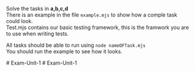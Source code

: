 Solve the tasks in **a,b,c,d**  
There is an example in the file ```example.mjs``` to show how a comple task could look.  
Test.mjs contains our basic testing framework, this is the framwork you are to use when writing tests.

All tasks should be able to run using ```node nameOFTask.mjs```  
You should run the example to see how it looks.  


#   E x a m - U n i t - 1  
 #   E x a m - U n i t - 1  
 